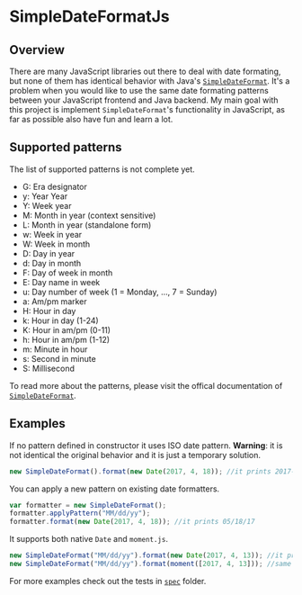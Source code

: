 # SimpleDateFormatJs

## Overview

There are many JavaScript libraries out there to deal with date formating, but none of them has identical behavior with Java's [`SimpleDateFormat`](https://docs.oracle.com/javase/8/docs/api/java/text/SimpleDateFormat.html). It's a problem when you would like to use the same date formating patterns between your JavaScript frontend and Java backend. My main goal with this project is implement `SimpleDateFormat`'s functionality in JavaScript, as far as possible also have fun and learn a lot.  

## Supported patterns

The list of supported patterns is not complete yet. 

- G: Era designator
- y: Year	Year
- Y: Week year
- M: Month in year (context sensitive)
- L: Month in year (standalone form)
- w: Week in year
- W: Week in month
- D: Day in year
- d: Day in month
- F: Day of week in month
- E: Day name in week
- u: Day number of week (1 = Monday, ..., 7 = Sunday)
- a: Am/pm marker
- H: Hour in day
- k: Hour in day (1-24)
- K: Hour in am/pm (0-11)
- h: Hour in am/pm (1-12)
- m: Minute in hour
- s: Second in minute
- S: Millisecond

To read more about the patterns, please visit the offical documentation of [`SimpleDateFormat`](https://docs.oracle.com/javase/8/docs/api/java/text/SimpleDateFormat.html).

## Examples

If no pattern defined in constructor it uses ISO date pattern. **Warning**: it is not identical the original behavior and it is just a temporary solution.

```javascript
new SimpleDateFormat().format(new Date(2017, 4, 18)); //it prints 2017-05-18
```

You can apply a new pattern on existing date formatters.

```javascript
var formatter = new SimpleDateFormat();
formatter.applyPattern("MM/dd/yy");
formatter.format(new Date(2017, 4, 18)); //it prints 05/18/17
```

It supports both native `Date` and `moment.js`.

```javascript
new SimpleDateFormat("MM/dd/yy").format(new Date(2017, 4, 13)); //it prints: 05/13/17
new SimpleDateFormat("MM/dd/yy").format(moment([2017, 4, 13])); //same output
```

For more examples check out the tests in [`spec`](./spec) folder.

